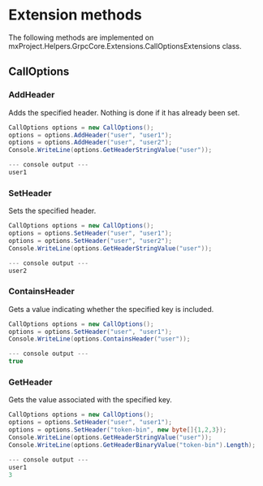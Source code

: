 # Extension methods

The following methods are implemented on mxProject.Helpers.GrpcCore.Extensions.CallOptionsExtensions class.

## CallOptions

### AddHeader

Adds the specified header. Nothing is done if it has already been set.

```c#
CallOptions options = new CallOptions();
options = options.AddHeader("user", "user1");
options = options.AddHeader("user", "user2");
Console.WriteLine(options.GetHeaderStringValue("user"));

--- console output ---
user1
```

### SetHeader

Sets the specified header.

```c#
CallOptions options = new CallOptions();
options = options.SetHeader("user", "user1");
options = options.SetHeader("user", "user2");
Console.WriteLine(options.GetHeaderStringValue("user"));

--- console output ---
user2
```

### ContainsHeader

Gets a value indicating whether the specified key is included.

```c#
CallOptions options = new CallOptions();
options = options.SetHeader("user", "user1");
Console.WriteLine(options.ContainsHeader("user"));

--- console output ---
true
```

### GetHeader

Gets the value associated with the specified key.

```c#
CallOptions options = new CallOptions();
options = options.SetHeader("user", "user1");
options = options.SetHeader("token-bin", new byte[]{1,2,3});
Console.WriteLine(options.GetHeaderStringValue("user"));
Console.WriteLine(options.GetHeaderBinaryValue("token-bin").Length);

--- console output ---
user1
3
```
